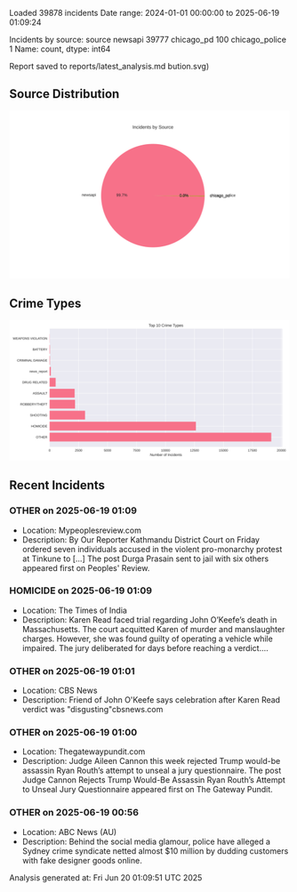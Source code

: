 
Loaded 39878 incidents
Date range: 2024-01-01 00:00:00 to 2025-06-19 01:09:24

Incidents by source:
source
newsapi           39777
chicago_pd          100
chicago_police        1
Name: count, dtype: int64

Report saved to reports/latest_analysis.md
bution.svg)

## Source Distribution
![Source Distribution](images/source_distribution.svg)

## Crime Types
![Crime Types](images/crime_types.svg)

## Recent Incidents

### OTHER on 2025-06-19 01:09
- Location: Mypeoplesreview.com
- Description: By Our Reporter Kathmandu District Court on Friday ordered seven individuals accused in the violent pro-monarchy protest at Tinkune to […]
The post Durga Prasain sent to jail with six others appeared first on Peoples' Review.


### HOMICIDE on 2025-06-19 01:09
- Location: The Times of India
- Description: Karen Read faced trial regarding John O’Keefe’s death in Massachusetts. The court acquitted Karen of murder and manslaughter charges. However, she was found guilty of operating a vehicle while impaired. The jury deliberated for days before reaching a verdict.…


### OTHER on 2025-06-19 01:01
- Location: CBS News
- Description: Friend of John O'Keefe says celebration after Karen Read verdict was "disgusting"cbsnews.com


### OTHER on 2025-06-19 01:00
- Location: Thegatewaypundit.com
- Description: Judge Aileen Cannon this week rejected Trump would-be assassin Ryan Routh’s attempt to unseal a jury questionnaire.
The post Judge Cannon Rejects Trump Would-Be Assassin Ryan Routh’s Attempt to Unseal Jury Questionnaire appeared first on The Gateway Pundit.


### OTHER on 2025-06-19 00:56
- Location: ABC News (AU)
- Description: Behind the social media glamour, police have alleged a Sydney crime syndicate netted almost $10 million by dudding customers with fake designer goods online.

Analysis generated at: Fri Jun 20 01:09:51 UTC 2025
